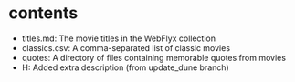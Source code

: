 # contents

- titles.md: The movie titles in the WebFlyx collection
- classics.csv: A comma-separated list of classic movies
- quotes: A directory of files containing memorable quotes from movies
- H: Added extra description (from update_dune branch)
